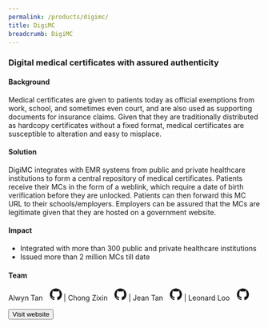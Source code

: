 ```yaml
---
permalink: /products/digimc/
title: DigiMC
breadcrumb: DigiMC
---
```

### Digital medical certificates with assured authenticity

#### Background 

Medical certificates are given to patients today as official exemptions from work, school, and sometimes even court, and are also used as supporting documents for insurance claims. Given that they are traditionally distributed as hardcopy certificates without a fixed format, medical certificates are susceptible to alteration and easy to misplace. 

#### Solution

DigiMC integrates with EMR systems from public and private healthcare institutions to form a central repository of medical certificates. Patients receive their MCs in the form of a weblink, which require a date of birth verification before they are unlocked. Patients can then forward this MC URL to their schools/employers. Employers can be assured that the MCs are legitimate given that they are hosted on a government website.

#### Impact

* Integrated with more than 300 public and private healthcare institutions
* Issued more than 2 million MCs till date

#### Team

Alwyn Tan <a href="https://github.com/LoneRifle" style="display: inline-block; width: 24px; height: 24px; margin-bottom: -5px; margin-left: 10px;">
    <img border="0" alt="Github account" src="/images/Github-Mark-32px.png">
</a> | Chong Zixin <a href="https://github.com/chongzixin" style="display: inline-block; width: 24px; height: 24px; margin-bottom: -5px; margin-left: 10px;">
    <img border="0" alt="Github account" src="/images/Github-Mark-32px.png">
</a> | Jean Tan <a href="https://github.com/jeantanzj" style="display: inline-block; width: 24px; height: 24px; margin-bottom: -5px; margin-left: 10px;">
    <img border="0" alt="Github account" src="/images/Github-Mark-32px.png">
</a> | Leonard Loo <a href="https://github.com/leonardloo" style="display: inline-block; width: 24px; height: 24px; margin-bottom: -5px; margin-left: 10px;">
    <img border="0" alt="Github account" src="/images/Github-Mark-32px.png">
</a>


<a href="https://mc.gov.sg" target="_blank">
    <button class="bp-button is-secondary is-medium has-text-white is-uppercase search-button">
        Visit website
    </button>
</a>